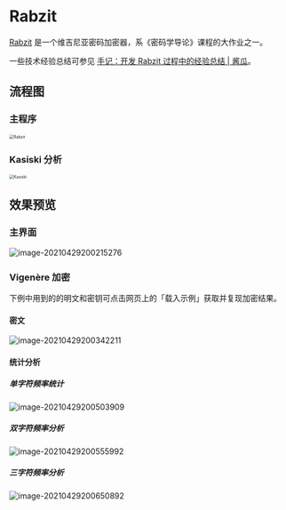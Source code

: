 # Rabzit

[Rabzit](https://rabzit.jonbgua.com) 是一个维吉尼亚密码加密器，系《密码学导论》课程的大作业之一。

一些技术经验总结可参见 [手记：开发 Rabzit 过程中的经验总结 | 酱瓜](https://jonbgua.com/developing-rabzit.html)。



## 流程图

### 主程序

<img src="docs/img/Rabzit.svg" alt="Rabzit" style="zoom:50%;" />

### Kasiski 分析

<img src="docs/img/Kasiski.svg" alt="Kasiski" style="zoom:50%;" />



## 效果预览

### 主界面

![image-20210429200215276](docs/img/image-20210429200215276.png)



### Vigenère 加密

下例中用到的的明文和密钥可点击网页上的「载入示例」获取并复现加密结果。

#### 密文

![image-20210429200342211](docs/img/image-20210429200342211.png)

#### 统计分析

##### 单字符频率统计

![image-20210429200503909](docs/img/image-20210429200503909.png)

##### 双字符频率分析

![image-20210429200555992](docs/img/image-20210429200555992.png)



##### 三字符频率分析

![image-20210429200650892](docs/img/image-20210429200650892.png)

